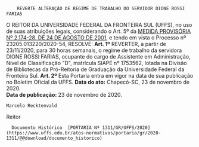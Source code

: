         REVERTE ALTERAÇÃO DE REGIME DE TRABALHO DO SERVIDOR DIONE ROSSI FARIAS  

 O REITOR DA UNIVERSIDADE FEDERAL DA FRONTEIRA SUL (UFFS), no uso de suas atribuições legais, considerando o Art. 5º da [MEDIDA PROVISÓRIA Nº 2.174-28, DE 24 DE AGOSTO DE 2001](http://www.planalto.gov.br/ccivil_03/MPV/2174-28.htm), e tendo em vista o Processo nº 23205.013220/2020-54,   RESOLVE:   **Art. 1º**  REVERTER, a partir de 23/11/2020, para 30 horas semanais, o regime de trabalho da servidora DIONE ROSSI FARIAS, ocupante do cargo de Assistente em Administração, Nível de Classificação "D", matrícula SIAPE nº 1753562, lotada na Divisão de Bibliotecas da Pró-Reitoria de Graduação da Universidade Federal da Fronteira Sul.   **Art. 2º**  Esta Portaria entra em vigor na data de sua publicação no Boletim Oficial da UFFS.        **Data do ato:** Chapecó-SC, 23 de novembro de 2020.   
 **Data de publicação:**  23 de novembro de 2020. 

    Marcelo Recktenvald   
 Reitor 

      Documento Histórico  [PORTARIA Nº 1311/GR/UFFS/2020](https://www.uffs.edu.br/atos-normativos/portaria/gr/2020-1311/@@download/documento_historico)     
      
